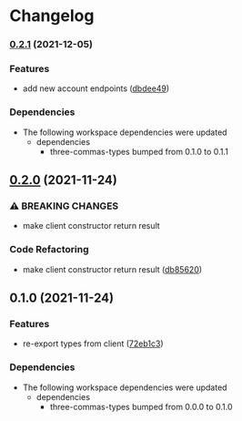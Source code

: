 # Changelog

### [0.2.1](https://www.github.com/YoloDev/3commas-rs/compare/three-commas-client-v0.2.0...three-commas-client-v0.2.1) (2021-12-05)


### Features

* add new account endpoints ([dbdee49](https://www.github.com/YoloDev/3commas-rs/commit/dbdee49afc5ce57556aadc797ede357ae39810fd))


### Dependencies

* The following workspace dependencies were updated
  * dependencies
    * three-commas-types bumped from 0.1.0 to 0.1.1

## [0.2.0](https://www.github.com/YoloDev/3commas-rs/compare/three-commas-client-v0.1.0...three-commas-client-v0.2.0) (2021-11-24)


### ⚠ BREAKING CHANGES

* make client constructor return result

### Code Refactoring

* make client constructor return result ([db85620](https://www.github.com/YoloDev/3commas-rs/commit/db85620972aecf0f2d5e0a775bda33185e83cf26))

## 0.1.0 (2021-11-24)


### Features

* re-export types from client ([72eb1c3](https://www.github.com/YoloDev/3commas-rs/commit/72eb1c317bee475dde9394dec1f9f400022a0acc))



### Dependencies

* The following workspace dependencies were updated
  * dependencies
    * three-commas-types bumped from 0.0.0 to 0.1.0